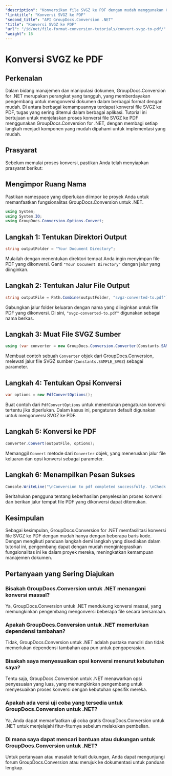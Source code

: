 ```yaml
---
"description": "Konversikan file SVGZ ke PDF dengan mudah menggunakan GroupDocs.Conversion for .NET. Jelajahi tutorial langkah demi langkah & manfaatkan kemampuan manajemen dokumen yang lancar."
"linktitle": "Konversi SVGZ ke PDF"
"second_title": "API GroupDocs.Conversion .NET"
"title": "Konversi SVGZ ke PDF"
"url": "/id/net/file-format-conversion-tutorials/convert-svgz-to-pdf/"
"weight": 16
---
```


# Konversi SVGZ ke PDF

## Perkenalan
Dalam bidang manajemen dan manipulasi dokumen, GroupDocs.Conversion for .NET merupakan perangkat yang tangguh, yang memberdayakan pengembang untuk mengonversi dokumen dalam berbagai format dengan mudah. Di antara berbagai kemampuannya terdapat konversi file SVGZ ke PDF, tugas yang sering ditemui dalam berbagai aplikasi. Tutorial ini bertujuan untuk menjelaskan proses konversi file SVGZ ke PDF menggunakan GroupDocs.Conversion for .NET, dengan membagi setiap langkah menjadi komponen yang mudah dipahami untuk implementasi yang mudah.
## Prasyarat
Sebelum memulai proses konversi, pastikan Anda telah menyiapkan prasyarat berikut:

## Mengimpor Ruang Nama
Pastikan namespace yang diperlukan diimpor ke proyek Anda untuk memanfaatkan fungsionalitas GroupDocs.Conversion untuk .NET.
```csharp
using System;
using System.IO;
using GroupDocs.Conversion.Options.Convert;
```

## Langkah 1: Tentukan Direktori Output
```csharp
string outputFolder = "Your Document Directory";
```
Mulailah dengan menentukan direktori tempat Anda ingin menyimpan file PDF yang dikonversi. Ganti `"Your Document Directory"` dengan jalur yang diinginkan.
## Langkah 2: Tentukan Jalur File Output
```csharp
string outputFile = Path.Combine(outputFolder, "svgz-converted-to.pdf");
```
Gabungkan jalur folder keluaran dengan nama yang diinginkan untuk file PDF yang dikonversi. Di sini, `"svgz-converted-to.pdf"` digunakan sebagai nama berkas.
## Langkah 3: Muat File SVGZ Sumber
```csharp
using (var converter = new GroupDocs.Conversion.Converter(Constants.SAMPLE_SVGZ))
```
Membuat contoh sebuah `Converter` objek dari GroupDocs.Conversion, melewati jalur file SVGZ sumber (`Constants.SAMPLE_SVGZ`) sebagai parameter.
## Langkah 4: Tentukan Opsi Konversi
```csharp
var options = new PdfConvertOptions();
```
Buat contoh dari `PdfConvertOptions` untuk menentukan pengaturan konversi tertentu jika diperlukan. Dalam kasus ini, pengaturan default digunakan untuk mengonversi SVGZ ke PDF.
## Langkah 5: Konversi ke PDF
```csharp
converter.Convert(outputFile, options);
```
Memanggil `Convert` metode dari `Converter` objek, yang meneruskan jalur file keluaran dan opsi konversi sebagai parameter.
## Langkah 6: Menampilkan Pesan Sukses
```csharp
Console.WriteLine("\nConversion to pdf completed successfully. \nCheck output in {0}", outputFolder);
```
Beritahukan pengguna tentang keberhasilan penyelesaian proses konversi dan berikan jalur tempat file PDF yang dikonversi dapat ditemukan.

## Kesimpulan
Sebagai kesimpulan, GroupDocs.Conversion for .NET memfasilitasi konversi file SVGZ ke PDF dengan mudah hanya dengan beberapa baris kode. Dengan mengikuti panduan langkah demi langkah yang disediakan dalam tutorial ini, pengembang dapat dengan mudah mengintegrasikan fungsionalitas ini ke dalam proyek mereka, meningkatkan kemampuan manajemen dokumen.
## Pertanyaan yang Sering Diajukan
### Bisakah GroupDocs.Conversion untuk .NET menangani konversi massal?
Ya, GroupDocs.Conversion untuk .NET mendukung konversi massal, yang memungkinkan pengembang mengonversi beberapa file secara bersamaan.
### Apakah GroupDocs.Conversion untuk .NET memerlukan dependensi tambahan?
Tidak, GroupDocs.Conversion untuk .NET adalah pustaka mandiri dan tidak memerlukan dependensi tambahan apa pun untuk pengoperasian.
### Bisakah saya menyesuaikan opsi konversi menurut kebutuhan saya?
Tentu saja, GroupDocs.Conversion untuk .NET menawarkan opsi penyesuaian yang luas, yang memungkinkan pengembang untuk menyesuaikan proses konversi dengan kebutuhan spesifik mereka.
### Apakah ada versi uji coba yang tersedia untuk GroupDocs.Conversion untuk .NET?
Ya, Anda dapat memanfaatkan uji coba gratis GroupDocs.Conversion untuk .NET untuk menjelajahi fitur-fiturnya sebelum melakukan pembelian.
### Di mana saya dapat mencari bantuan atau dukungan untuk GroupDocs.Conversion untuk .NET?
Untuk pertanyaan atau masalah terkait dukungan, Anda dapat mengunjungi forum GroupDocs.Conversion atau merujuk ke dokumentasi untuk panduan lengkap.